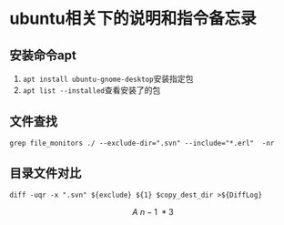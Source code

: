 # ubuntu相关下的说明和指令备忘录

安装命令apt
-----------
1. `apt install ubuntu-gnome-desktop`安装指定包
2. `apt list --installed`查看安装了的包


文件查找
--------
`grep file_monitors ./ --exclude-dir=".svn" --include="*.erl"  -nr`

目录文件对比
------------
`diff -uqr -x ".svn" ${exclude} ${1} $copy_dest_dir >${DiffLog}`

$$
A~n-1~*3
$$
